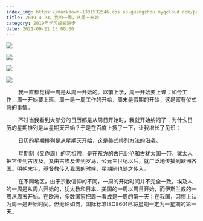 ```yaml
---
index_img: https://markdown-1301532546.cos.ap-guangzhou.myqcloud.com/peipei_blog/20210921144717.jpeg
title: 2019-4-23，我的一周，从周一开始
category: 2019年学习成长进步
date: 2021-09-21 13:00:00
---
```


![](https://markdown-1301532546.cos.ap-guangzhou.myqcloud.com/peipei_blog/20210921144717.jpeg)  



![](https://markdown-1301532546.cos.ap-guangzhou.myqcloud.com/peipei_blog/20210921144721.jpeg)  



![](https://markdown-1301532546.cos.ap-guangzhou.myqcloud.com/peipei_blog/20210921144721.jpeg)  



![](https://markdown-1301532546.cos.ap-guangzhou.myqcloud.com/peipei_blog/20210921144723.jpeg)  



  

        我一直都觉得一周是从周一开始的。以前上学，周一开始要上课；如今工作，周一开始要上班。周一是一周工作的开始，周末是假期的开始，这是富有仪式感的事情。

        不过当我看到大部分的日历都是从周日开始时，我就开始纳闷了：为什么日历的星期排列是从星期天开始？于是在百度上搜了一下，让我增长了见识：

        日历的星期排列是从星期天开始，这是美式排列方法的沿袭。

        星期制（又作周）的老祖宗，是在东方的古巴比伦和古犹太国一带，犹太人把它传到古埃及，又由古埃及传到罗马，公元三世纪以后，就广泛地传播到欧洲各国。明朝末年，基督教传入我国的时候，星期制也随之传入。

        在不同地区，由于宗教信仰的不同，一周的开始时间并不完全一致。埃及人的一周是从周六开始的，犹太教和日本、美国的一周以周日开始，而伊斯兰教的一周从周五开始。在欧洲，多数国家把周一看成是一周的第一天；在我国，习惯上认为周一是开始时间。但无论如何，国际标准ISO8601已将星期一定为一星期的第一天。